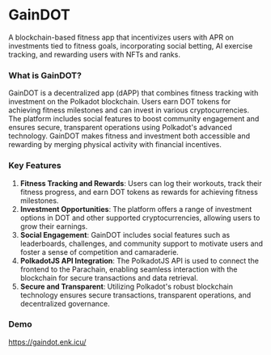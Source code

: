 # GainDOT

A blockchain-based fitness app that incentivizes users with APR on investments tied to fitness goals, incorporating social betting, AI exercise tracking, and rewarding users with NFTs and ranks.

### What is GainDOT?

GainDOT is a decentralized app (dAPP) that combines fitness tracking with investment on the Polkadot blockchain. Users earn DOT tokens for achieving fitness milestones and can invest in various cryptocurrencies. The platform includes social features to boost community engagement and ensures secure, transparent operations using Polkadot's advanced technology. GainDOT makes fitness and investment both accessible and rewarding by merging physical activity with financial incentives.

### Key Features
1. **Fitness Tracking and Rewards**: Users can log their workouts, track their fitness progress, and earn DOT tokens as rewards for achieving fitness milestones.
2. **Investment Opportunities**: The platform offers a range of investment options in DOT and other supported cryptocurrencies, allowing users to grow their earnings.
3. **Social Engagement**: GainDOT includes social features such as leaderboards, challenges, and community support to motivate users and foster a sense of competition and camaraderie.
4. **PolkadotJS API Integration**: The PolkadotJS API is used to connect the frontend to the Parachain, enabling seamless interaction with the blockchain for secure transactions and data retrieval.
5. **Secure and Transparent**: Utilizing Polkadot's robust blockchain technology ensures secure transactions, transparent operations, and decentralized governance.

### Demo
https://gaindot.enk.icu/
